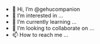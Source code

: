 - 👋 Hi, I’m @gehucompanion
- 👀 I’m interested in ...
- 🌱 I’m currently learning ...
- 💞️ I’m looking to collaborate on ...
- 📫 How to reach me ...

<!---
gehucompanion/gehucompanion is a ✨ special ✨ repository because its `README.md` (this file) appears on your GitHub profile.
You can click the Preview link to take a look at your changes.
--->
